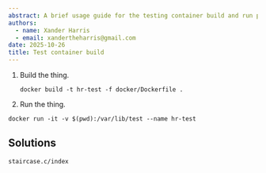```yaml
---
abstract: A brief usage guide for the testing container build and run process.
authors:
  - name: Xander Harris
  - email: xandertheharris@gmail.com
date: 2025-10-26
title: Test container build
---
```


1. Build the thing.

   ```{code-block} shell
   docker build -t hr-test -f docker/Dockerfile .
   ````

2. Run the thing.

  ```{code-block} shell
  docker run -it -v $(pwd):/var/lib/test --name hr-test
  ```

## Solutions

```{toctree}
staircase.c/index
```
